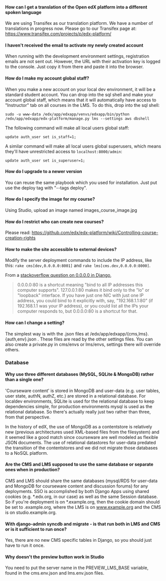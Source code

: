 #### How can I get a translation of the Open edX platform into a different spoken language

We are using Transifex as our translation platform. We have a number of translations in progress now. Please go to our Transifex page at: https://www.transifex.com/projects/p/edx-platform/

#### I haven't received the email to activate my newly created account

When running with the development environment settings, registration emails are not sent out. However, the URL with their activation key is logged to the console. Just copy it from there and paste it into the browser.

#### How do I make my account global staff?

When you make a new account on your local dev environment, it will be a standard student account. You can drop into the sql shell and make your account global staff, which means that it will automatically have access to "Instructor" tab on all courses in the LMS. To do this, drop into the sql shell:

`sudo -u www-data /edx/app/edxapp/venvs/edxapp/bin/python /edx/app/edxapp/edx-platform/manage.py lms --settings aws dbshell`

The following command will make all local users global staff:

`update auth_user set is_staff=1;`

A similar command will make all local users global superusers, which means they'll have unrestricted access to `localhost:8000/admin`:

`update auth_user set is_superuser=1;`

#### How do I upgrade to a newer version

You can reuse the same playbook which you used for installation. Just put use the deploy tag with  "--tags deploy".


#### How do I specify the image for my course?

Using Studio, upload an image named images_course_image.jpg

#### How do I restrict who can create new courses?

Please read: https://github.com/edx/edx-platform/wiki/Controlling-course-creation-rights

#### How to make the site accessible to external devices?

Modify the server deployment commands to include the IP address, like this: `rake cms[dev,0.0.0.0:8001]` and `rake lms[cms.dev,0.0.0.0:8000]`.

From a [stackoverflow question on 0.0.0.0 in Django](http://stackoverflow.com/questions/1621457/about-ip-0-0-0-0django),

> 0.0.0.0:80 is a shortcut meaning "bind to all IP addresses this computer supports". 127.0.0.1:80 makes it bind only to the "lo" or "loopback" interface. If you have just one NIC with just one IP address, you could bind to it explicitly with, say, "192.168.1.1:80" (if 192.168.1.1 was your IP address), or you could list all the IPs your computer responds to, but 0.0.0.0:80 is a shortcut for that.

#### How can I change a setting?

The simplest way is with the .json files at /edx/app/edxapp/{cms,lms}.{auth,env}.json .  These files are read by the other settings files.  You can also create a private.py in cms/envs or lms/envs, settings there will override others.

### Database

#### Why use three different databases (MySQL, SQLite & MongoDB) rather than a single one?

'Courseware content' is stored in MongoDB and user-data (e.g. user tables, user state, authN, authZ, etc.) are stored in a relational database. For localdev environments, SQLite is used for the relational database to keep dependencies simple, for production environments mysql is used as the relational database. So there's actually really just two rather than three, from that perspective.

In the history of edX, the use of MongoDB as a contentstore is relatively new (previous architectures used XML-based files from the filesystem) and it seemed like a good match since courseware are well modeled as flexible JSON documents. The use of relational datastores for user-data predated the transition of the contentstores and we did not migrate those databases to a NoSQL platform.

#### Are the CMS and LMS supposed to use the same database or separate ones when in production?

CMS and LMS should share the same databases (mysql/RDS for user-data and MongoDB for courseware content and discussion forums) for any deployments. SSO is accomplished by both Django Apps using shared cookies (e.g.   *.edx.org, in our case) as well as the same Session database. So if you're deployment is on *.example.org, then the cookie domain should be set to .example.org, where the LMS is on www.example.org and the CMS is on studio.example.org.

#### With django-admin syncdb and migrate - is that run both in LMS and CMS or is it sufficient to run once?

Yes, there are no new CMS specific tables in Django, so you should just have to run it once.

#### Why doesn't the preview button work in Studio

You need to put the server name in the PREVIEW_LMS_BASE variable, found in the cms.env.json and lms.env.json files.
